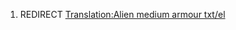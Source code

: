 1.  REDIRECT [Translation:Alien medium armour
    txt/el](Translation:Alien_medium_armour_txt/el "wikilink")